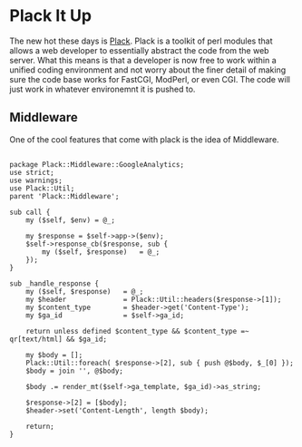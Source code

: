 # Plack It Up 

The new hot these days is [Plack](http://plackperl.org/). Plack is a toolkit
of perl modules that allows a web developer to essentially abstract the code
from the web server. What this means is that a developer is now free to work
within a unified coding environment and not worry about the finer detail of
making sure the code base works for FastCGI, ModPerl, or even CGI. The code
will just work in whatever environemnt it is pushed to.

## Middleware

One of the cool features that come with plack is the idea of Middleware.


## 

    package Plack::Middleware::GoogleAnalytics; 
    use strict;
    use warnings;
    use Plack::Util;
    parent 'Plack::Middleware';

    sub call {
        my ($self, $env) = @_;
    
        my $response = $self->app->($env);
        $self->response_cb($response, sub { 
            my ($self, $response)   = @_;
        });
    }
    
    sub _handle_response {
        my ($self, $response)   = @_;
        my $header              = Plack::Util::headers($response->[1]);
        my $content_type        = $header->get('Content-Type');
        my $ga_id               = $self->ga_id;
        
        return unless defined $content_type && $content_type =~ qr[text/html] && $ga_id;
        
        my $body = [];
        Plack::Util::foreach( $response->[2], sub { push @$body, $_[0] });
        $body = join '', @$body;
    
        $body .= render_mt($self->ga_template, $ga_id)->as_string;
        
        $response->[2] = [$body];
        $header->set('Content-Length', length $body);
    
        return;
    }









